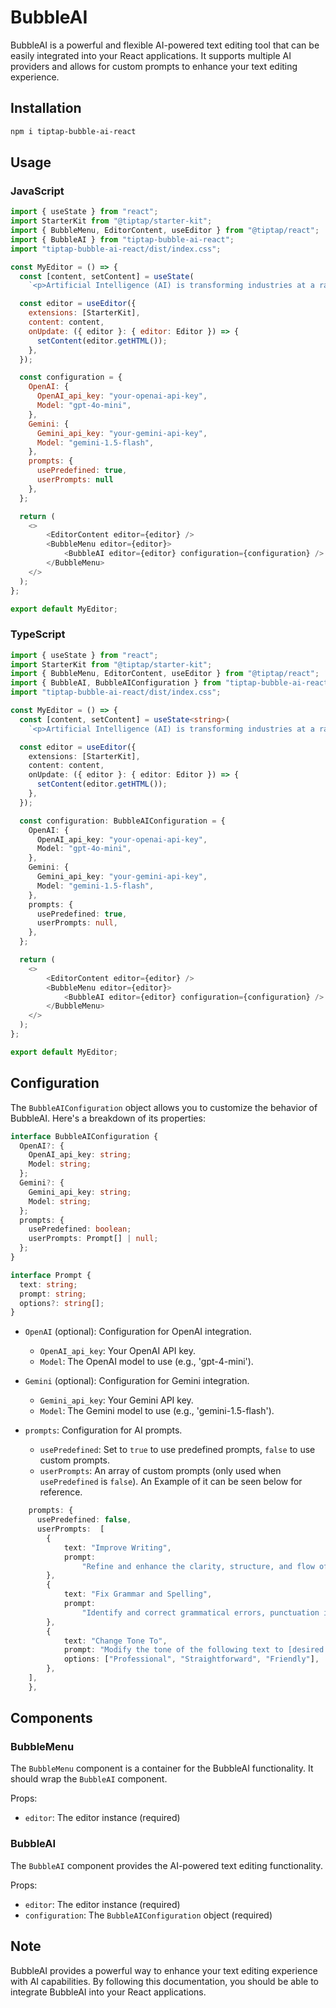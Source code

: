# BubbleAI

BubbleAI is a powerful and flexible AI-powered text editing tool that can be easily integrated into your React applications. It supports multiple AI providers and allows for custom prompts to enhance your text editing experience.

## Installation

```bash
npm i tiptap-bubble-ai-react
```

## Usage

### JavaScript

```javascript
import { useState } from "react";
import StarterKit from "@tiptap/starter-kit";
import { BubbleMenu, EditorContent, useEditor } from "@tiptap/react";
import { BubbleAI } from "tiptap-bubble-ai-react";
import "tiptap-bubble-ai-react/dist/index.css";

const MyEditor = () => {
  const [content, setContent] = useState(
    `<p>Artificial Intelligence (AI) is transforming industries at a rapid pace. From healthcare to finance, AI is being used to automate processes and improve efficiency. One of the key areas where AI is making an impact is in data analysis.</p>`);

  const editor = useEditor({
    extensions: [StarterKit],
    content: content,
    onUpdate: ({ editor }: { editor: Editor }) => {
      setContent(editor.getHTML());
    },
  });

  const configuration = {
    OpenAI: {
      OpenAI_api_key: "your-openai-api-key",
      Model: "gpt-4o-mini",
    },
    Gemini: {
      Gemini_api_key: "your-gemini-api-key",
      Model: "gemini-1.5-flash",
    },
    prompts: {
      usePredefined: true,
      userPrompts: null
    },
  };

  return (
    <>
        <EditorContent editor={editor} />
        <BubbleMenu editor={editor}>
            <BubbleAI editor={editor} configuration={configuration} />
        </BubbleMenu>
    </>
  );
};

export default MyEditor;
```

### TypeScript

```typescript
import { useState } from "react";
import StarterKit from "@tiptap/starter-kit";
import { BubbleMenu, EditorContent, useEditor } from "@tiptap/react";
import { BubbleAI, BubbleAIConfiguration } from "tiptap-bubble-ai-react";
import "tiptap-bubble-ai-react/dist/index.css";

const MyEditor = () => {
  const [content, setContent] = useState<string>(
    `<p>Artificial Intelligence (AI) is transforming industries at a rapid pace. From healthcare to finance, AI is being used to automate processes and improve efficiency. One of the key areas where AI is making an impact is in data analysis.</p>`);

  const editor = useEditor({
    extensions: [StarterKit],
    content: content,
    onUpdate: ({ editor }: { editor: Editor }) => {
      setContent(editor.getHTML());
    },
  });

  const configuration: BubbleAIConfiguration = {
    OpenAI: {
      OpenAI_api_key: "your-openai-api-key",
      Model: "gpt-4o-mini",
    },
    Gemini: {
      Gemini_api_key: "your-gemini-api-key",
      Model: "gemini-1.5-flash",
    },
    prompts: {
      usePredefined: true,
      userPrompts: null,
    },
  };

  return (
    <>
        <EditorContent editor={editor} />
        <BubbleMenu editor={editor}>
            <BubbleAI editor={editor} configuration={configuration} />
        </BubbleMenu>
    </>
  );
};

export default MyEditor;
```

## Configuration

The `BubbleAIConfiguration` object allows you to customize the behavior of BubbleAI. Here's a breakdown of its properties:

```typescript
interface BubbleAIConfiguration {
  OpenAI?: {
    OpenAI_api_key: string;
    Model: string;
  };
  Gemini?: {
    Gemini_api_key: string;
    Model: string;
  };
  prompts: {
    usePredefined: boolean;
    userPrompts: Prompt[] | null;
  };
}

interface Prompt {
  text: string;
  prompt: string;
  options?: string[];
}
```

- `OpenAI` (optional): Configuration for OpenAI integration.

  - `OpenAI_api_key`: Your OpenAI API key.
  - `Model`: The OpenAI model to use (e.g., 'gpt-4-mini').

- `Gemini` (optional): Configuration for Gemini integration.

  - `Gemini_api_key`: Your Gemini API key.
  - `Model`: The Gemini model to use (e.g., 'gemini-1.5-flash').

- `prompts`: Configuration for AI prompts.
  - `usePredefined`: Set to `true` to use predefined prompts, `false` to use custom prompts.
  - `userPrompts`: An array of custom prompts (only used when `usePredefined` is `false`). An Example of it can be seen below for reference.

```typescript
    prompts: {
      usePredefined: false,
      userPrompts:  [
        {
            text: "Improve Writing",
            prompt:
                "Refine and enhance the clarity, structure, and flow of the following text:",
        },
        {
            text: "Fix Grammar and Spelling",
            prompt:
                "Identify and correct grammatical errors, punctuation issues, and spelling mistakes in the following text:",
        },
        {
            text: "Change Tone To",
            prompt: "Modify the tone of the following text to [desired tone]:",
            options: ["Professional", "Straightforward", "Friendly"],
        },
    ],
    },
```

## Components

### BubbleMenu

The `BubbleMenu` component is a container for the BubbleAI functionality. It should wrap the `BubbleAI` component.

Props:

- `editor`: The editor instance (required)

### BubbleAI

The `BubbleAI` component provides the AI-powered text editing functionality.

Props:

- `editor`: The editor instance (required)
- `configuration`: The `BubbleAIConfiguration` object (required)


## Note

BubbleAI provides a powerful way to enhance your text editing experience with AI capabilities. By following this documentation, you should be able to integrate BubbleAI into your React applications.
